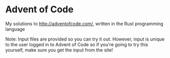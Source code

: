 # Advent of Code

My solutions to http://adventofcode.com/, written in the Rust programming language

Note: Input files are provided so you can try it out. However, input is unique to the user logged in to Advent of Code so if you're going to try this yourself, make sure you get the input from the site!
